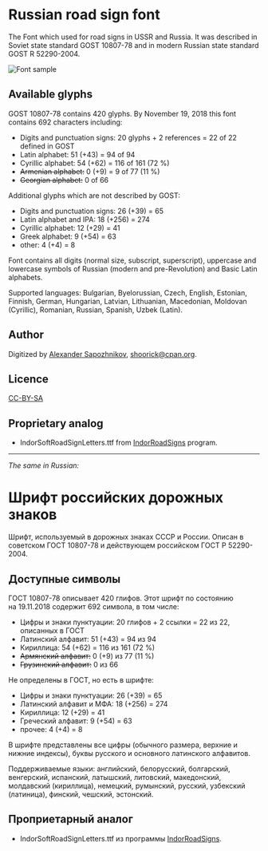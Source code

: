 Russian road sign font
======================

The Font which used for road signs in USSR and Russia.
It was described in Soviet state standard GOST 10807-78 and
in modern Russian state standard GOST R 52290-2004.

![Font sample](http://habrastorage.org/storage2/fb7/716/823/fb771682308a41efbfd9082e7633f7e2.png)

Available glyphs
----------------

GOST 10807-78 contains 420 glyphs.
By November 19, 2018 this font contains 692 characters including:

* Digits and punctuation signs: 20 glyphs + 2 references = 22 of 22 defined in GOST
* Latin alphabet: 51 (+43) = 94 of 94
* Cyrillic alphabet: 54 (+62) = 116 of 161 (72 %)
* ~~Armenian alphabet:~~ 0 (+9) = 9 of 77 (11 %)
* ~~Georgian alphabet:~~ 0 of 66

Additional glyphs which are not described by GOST:

* Digits and punctuation signs: 26 (+39) = 65
* Latin alphabet and IPA: 18 (+256) = 274
* Cyrillic alphabet: 12 (+29) = 41
* Greek alphabet: 9 (+54) = 63
* other: 4 (+4) = 8

Font contains all digits (normal size, subscript, superscript),
uppercase and lowercase symbols of Russian (modern and pre-Revolution)
and Basic Latin alphabets.

Supported languages: Bulgarian, Byelorussian, Czech, English, Estonian,
Finnish, German, Hungarian, Latvian, Lithuanian, Macedonian, Moldovan (Cyrillic),
Romanian, Russian, Spanish, Uzbek (Latin).

Author
------

Digitized by [Alexander Sapozhnikov](http://shoorick.ru/), <shoorick@cpan.org>.

Licence
-------

[CC-BY-SA](http://creativecommons.org/licenses/by-sa/3.0/)

Proprietary analog
------------------

* IndorSoftRoadSignLetters.ttf from
[IndorRoadSigns](http://www.indorsoft.ru/products/roadsigns/) program.

--------------------------------------------------
_The same in Russian:_

Шрифт российских дорожных знаков
================================

Шрифт, используемый в дорожных знаках СССР и России.
Описан в советском ГОСТ 10807-78 и действующем российском ГОСТ Р 52290-2004.

Доступные символы
----------------

ГОСТ 10807-78 описывает 420 глифов.
Этот шрифт по состоянию на 19.11.2018 содержит 692 символа, в том числе:

* Цифры и знаки пунктуации: 20 глифов + 2 ссылки = 22 из 22, описанных в ГОСТ
* Латинский алфавит: 51 (+43) = 94 из 94
* Кириллица: 54 (+62) = 116 из 161 (72 %)
* ~~Армянский алфавит:~~ 0 (+9) из 77 (11 %)
* ~~Грузинский алфавит:~~ 0 из 66

Не определены в ГОСТ, но есть в шрифте:

* Цифры и знаки пунктуации: 26 (+39) = 65
* Латинский алфавит и МФА: 18 (+256) = 274
* Кириллица: 12 (+29) = 41
* Греческий алфавит: 9 (+54) = 63
* прочее: 4 (+4) = 8

В шрифте представлены все цифры (обычного размера, верхние и нижние индексы),
буквы русского и основного латинского алфавитов.

Поддерживаемые языки: английский, белорусский, болгарский, венгерский,
испанский, латышский, литовский, македонский, молдавский (кириллица), немецкий,
румынский, русский, узбекский (латиница), финский, чешский, эстонский.

Проприетарный аналог
--------------------

* IndorSoftRoadSignLetters.ttf из программы
[IndorRoadSigns](http://www.indorsoft.ru/products/roadsigns/).
